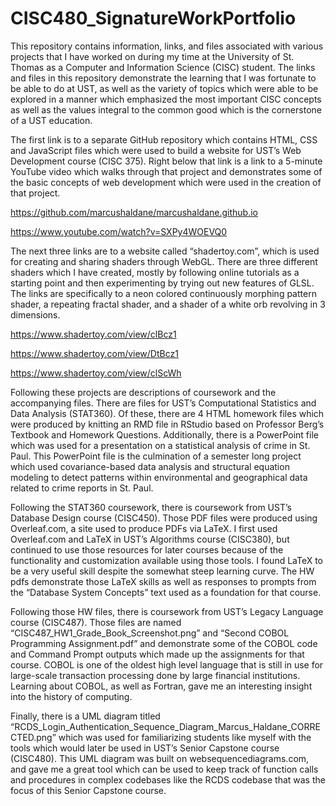 # CISC480_SignatureWorkPortfolio

This repository contains information, links, and files associated with various projects that I have worked on during my time at the University of St. Thomas as a Computer and Information Science (CISC) student. The links and files in this repository demonstrate the learning that I was fortunate to be able to do at UST, as well as the variety of topics which were able to be explored in a manner which emphasized the most important CISC concepts as well as the values integral to the common good which is the cornerstone of a UST education.

The first link is to a separate GitHub repository which contains HTML, CSS and JavaScript files which were used to build a website for UST’s Web Development course (CISC 375). Right below that link is a link to a 5-minute YouTube video which walks through that project and demonstrates some of the basic concepts of web development which were used in the creation of that project. 

https://github.com/marcushaldane/marcushaldane.github.io

https://www.youtube.com/watch?v=SXPy4WOEVQ0

The next three links are to a website called “shadertoy.com”, which is used for creating and sharing shaders through WebGL. There are three different shaders which I have created, mostly by following online tutorials as a starting point and then experimenting by trying out new features of GLSL. The links are specifically to a neon colored continuously morphing pattern shader, a repeating fractal shader, and a shader of a white orb revolving in 3 dimensions.

https://www.shadertoy.com/view/clBcz1

https://www.shadertoy.com/view/DtBcz1

https://www.shadertoy.com/view/clScWh

Following these projects are descriptions of coursework and the accompanying files. There are files for UST’s Computational Statistics and Data Analysis (STAT360). Of these, there are 4 HTML homework files which were produced by knitting an RMD file in RStudio based on Professor Berg’s Textbook and Homework Questions. Additionally, there is a PowerPoint file which was used for a presentation on a statistical analysis of crime in St. Paul. This PowerPoint file is the culmination of a semester long project which used covariance-based data analysis and structural equation modeling to detect patterns within environmental and geographical data related to crime reports in St. Paul. 

Following the STAT360 coursework, there is coursework from UST’s Database Design course (CISC450). Those PDF files were produced using Overleaf.com, a site used to produce PDFs via LaTeX. I first used Overleaf.com and LaTeX in UST’s Algorithms course (CISC380), but continued to use those resources for later courses because of the functionality and customization available using those tools. I found LaTeX to be a very useful skill despite the somewhat steep learning curve. The HW pdfs demonstrate those LaTeX skills as well as responses to prompts from the “Database System Concepts” text used as a foundation for that course. 

Following those HW files, there is coursework from UST’s Legacy Language course (CISC487). Those files are named “CISC487_HW1_Grade_Book_Screenshot.png” and “Second COBOL Programming Assignment.pdf” and demonstrate some of the COBOL code and Command Prompt outputs which made up the assignments for that course. COBOL is one of the oldest high level language that is still in use for large-scale transaction processing done by large financial institutions. Learning about COBOL, as well as Fortran, gave me an interesting insight into the history of computing.

Finally, there is a UML diagram titled “RCDS_Login_Authentication_Sequence_Diagram_Marcus_Haldane_CORRECTED.png” which was used for familiarizing students like myself with the tools which would later be used in UST’s Senior Capstone course (CISC480). This UML diagram was built on websequencediagrams.com, and gave me a great tool which can be used to keep track of function calls and procedures in complex codebases like the RCDS codebase that was the focus of this Senior Capstone course. 

